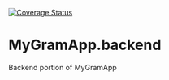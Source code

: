 [![Coverage Status](https://coveralls.io/repos/github/Senama/MyGramApp.backend/badge.svg?branch=master)](https://coveralls.io/github/Senama/MyGramApp.backend?branch=master)

# MyGramApp.backend
Backend portion of MyGramApp
